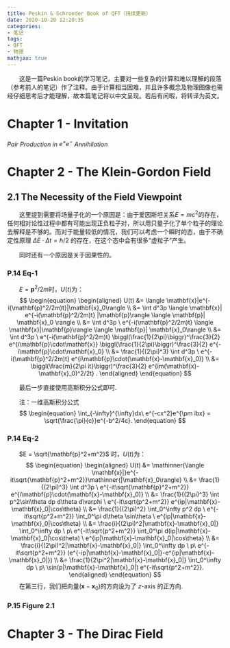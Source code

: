 ```yaml
---
title: Peskin & Schroeder Book of QFT（持续更新）
date: 2020-10-20 12:20:35
categories: 
- 笔记
tags: 
- QFT
- 物理
mathjax: true
---
```


　　这是一篇Peskin book的学习笔记，主要对一些复杂的计算和难以理解的段落（参考前人的笔记）作了注释。由于计算相当困难，并且许多概念及物理图像也需经仔细思考后才能理解，故本篇笔记将以中文呈现。若后有闲暇，将转译为英文。

<!--more-->

# Chapter 1 - Invitation

*Pair Production in $e^+e^-$ Annihilation*

# Chapter 2 - The Klein-Gordon Field

## 2.1 The Necessity of the Field Viewpoint

　　这里提到需要将场量子化的一个原因是：由于爱因斯坦关系$E = mc^2$的存在，任何相对论性过程中都有可能出现正负粒子对，所以用只量子化了单个粒子的理论去解释是不够的。而对于能量较低的情况，我们可以考虑一个瞬时的态，由于不确定性原理 $\Delta E \cdot \Delta t = \hbar /2$ 的存在，在这个态中会有很多“虚粒子”产生。

　　同时还有一个原因是关于因果性的。

### P.14 Eq-1

　　$E = \mathbf{p}^2/2m$时，$U(t)$为：
$$
\begin{equation}
\begin{aligned}
U(t) &= \langle \mathbf{x}|e^{-i(\mathbf{p}^2/2m)t}|\mathbf{x}_0\rangle \\ 
     &= \int d^3p \langle \mathbf{x}| e^{-i(\mathbf{p}^2/2m)t} |\mathbf{p}\rangle \langle \mathbf{p}| \mathbf{x}_0 \rangle \\ 
     &= \int d^3p \ e^{-i(\mathbf{p}^2/2m)t} \langle \mathbf{x}|\mathbf{p}\rangle \langle \mathbf{p}| \mathbf{x}_0\rangle \\ 
     &= \int d^3p \ e^{-i(\mathbf{p}^2/2m)t} \biggl(\frac{1}{2\pi}\biggr)^\frac{3}{2} e^{i\mathbf{p}\cdot\mathbf{x}} \biggl(\frac{1}{2\pi}\biggr)^\frac{3}{2} e^{-i\mathbf{p}\cdot\mathbf{x}_0} \\ 
     &= \frac{1}{(2\pi)^3} \int d^3p \ e^{-i(\mathbf{p}^2/2m)t} e^{i\mathbf{p}\cdot(\mathbf{x}-\mathbf{x}_0)} \\
     &= \biggl(\frac{m}{2\pi it}\biggr)^\frac{3}{2} e^{im(\mathbf{x}-\mathbf{x}_0)^2/2t} . 
\end{aligned}
\end{equation}
$$

　　最后一步直接使用高斯积分公式即可.

　　注：一维高斯积分公式
$$
\begin{equation}
\int_{-\infty}^{\infty}dx\ e^{-cx^2}e^{\pm ibx} = \sqrt{\frac{\pi}{c}}e^{-b^2/4c}. 
\end{equation}
$$

### P.14​ Eq-2

　　$E = \sqrt{\mathbf{p}^2+m^2}$ 时，$U(t)$为：
$$
\begin{equation}
\begin{aligned}
U(t) &= \mathinner{\langle \mathbf{x}|}e^{-it\sqrt{\mathbf{p}^2+m^2}}\mathinner{|\mathbf{x}_0\rangle} \\
     &= \frac{1}{(2\pi)^3} \int d^3p \ e^{-it\sqrt{\mathbf{p}^2+m^2}} e^{i\mathbf{p}\cdot(\mathbf{x}-\mathbf{x}_0)} \\ 
     &= \frac{1}{(2\pi)^3} \int p^2\sin\theta dp d\theta d\varphi \ e^{-it\sqrt{p^2+m^2}} e^{ip|\mathbf{x}-\mathbf{x}_0|\cos\theta} \\ 
     &= \frac{1}{(2\pi)^2} \int_0^\infty p^2 dp \ e^{-it\sqrt{p^2+m^2}} \int_0^\pi d\theta \sin\theta \ e^{ip|\mathbf{x}-\mathbf{x}_0|\cos\theta} \\
     &= \frac{i}{(2\pi)^2|\mathbf{x}-\mathbf{x}_0|} \int_0^\infty dp \ p\ e^{-it\sqrt{p^2+m^2}} \int_0^\pi d(ip|\mathbf{x}-\mathbf{x}_0|\cos\theta) \ e^{ip|\mathbf{x}-\mathbf{x}_0|\cos\theta} \\
     &= \frac{i}{(2\pi)^2|\mathbf{x}-\mathbf{x}_0|} \int_0^\infty dp \ p\ e^{-it\sqrt{p^2+m^2}} (e^{-ip|\mathbf{x}-\mathbf{x}_0|}-e^{ip|\mathbf{x}-\mathbf{x}_0|}) \\
     &= \frac{1}{2\pi^2|\mathbf{x}-\mathbf{x}_0|} \int_0^\infty dp \ p\ \sin(p|\mathbf{x}-\mathbf{x}_0|) e^{-it\sqrt{p^2+m^2}}. 
\end{aligned}
\end{equation}
$$
　　在第三行，我们把向量$(\mathbf{x}-\mathbf{x}_0)$的方向设为了 $z$-axis 的正方向. 

### P.15 Figure 2.1





# Chapter 3 - The Dirac Field